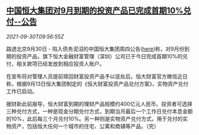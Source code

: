 <!--1632996062000-->
[中国恒大集团对9月到期的投资产品已完成首期10%兑付--公告](https://cn.reuters.com/article/china-evergrande-investors-refund-0930-idCNKBS2GQ0XD)
------

<div><i>2021-09-30T09:56:55Z</i></div><p>路透北京9月30日 - 陷入债务泥沼的中国恒大集团周四公告(<a href="https://www.evergrande.com/News/Details/249405">here</a>)称，对9月份到期的投资产品，旗下恒大金融财富管理（深圳）公司已于今日完成首期10%的兑付，相关款项已经发放到相应投资人账户。</p><p>在宣布将对管理人员提前赎回财富投资产品予以惩处后，恒大财富官方微信近日称，根据9月13日恒大集团制定的《恒大财富投资产品兑付方案》，实物资产兑付工作已启动。</p><p>据财新此前报导，恒大财富到期的理财产品规模约400亿元人民币。投资者可选择三种兑付方式，一种是现金分期兑付方式，到期当月最后一个工作日兑付本息金额的10%，此后每三个月兑付10%。另一种则是实物资产兑付方式，用于兑付的实物资产，包括恒大任何一个城市的住宅、公寓和商铺等产品。（完）</p>
